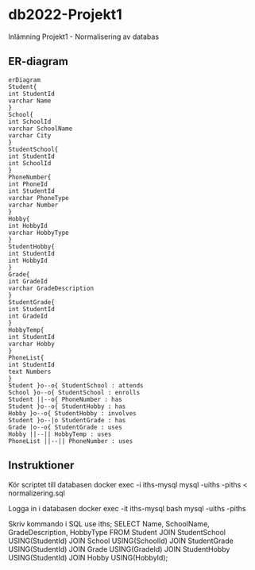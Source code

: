 # db2022-Projekt1
Inlämning Projekt1 - Normalisering av databas

## ER-diagram

```mermaid
erDiagram
Student{
int StudentId
varchar Name
}
School{
int SchoolId
varchar SchoolName
varchar City
}
StudentSchool{
int StudentId
int SchoolId
}
PhoneNumber{
int PhoneId
int StudentId
varchar PhoneType
varchar Number
}
Hobby{
int HobbyId
varchar HobbyType
}
StudentHobby{
int StudentId
int HobbyId
}
Grade{
int GradeId
varchar GradeDescription
}
StudentGrade{
int StudentId
int GradeId
}
HobbyTemp{
int StudentId
varchar Hobby
}
PhoneList{
int StudentId
text Numbers
}
Student }o--o{ StudentSchool : attends
School }o--o{ StudentSchool : enrolls
Student ||--o{ PhoneNumber : has
Student }o--o{ StudentHobby : has
Hobby }o--o{ StudentHobby : involves
Student }o--|o StudentGrade : has
Grade |o--o{ StudentGrade : uses
Hobby ||--|| HobbyTemp : uses
PhoneList ||--|| PhoneNumber : uses
```

## Instruktioner

Kör scriptet till databasen
	docker exec -i iths-mysql mysql -uiths -piths < normalizering.sql

Logga in i databasen
	docker exec -it iths-mysql bash
	mysql -uiths -piths

Skriv kommando i SQL
	use iths;
	SELECT Name, SchoolName, GradeDescription, HobbyType FROM Student
	JOIN StudentSchool USING(StudentId)
	JOIN School USING(SchoolId)
	JOIN StudentGrade USING(StudentId)
	JOIN Grade USING(GradeId)
	JOIN StudentHobby USING(StudentId)
	JOIN Hobby USING(HobbyId);
